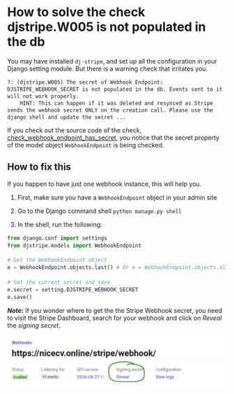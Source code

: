 # How to solve the check djstripe.W005 is not populated in the db


You may have installed `dj-stripe`, and set up all the configuration in your Django setting module. But there is a warning check that irritates you. 

```shell
?: (djstripe.W005) The secret of Webhook Endpoint: DJSTRIPE_WEBHOOK_SECRET is not populated in the db. Events sent to it will not work properly.
	HINT: This can happen if it was deleted and resynced as Stripe sends the webhook secret ONLY on the creation call. Please use the django shell and update the secret ...

```



If you check out the source code of the check, [check_webhook_endpoint_has_secret](https://github.com/dj-stripe/dj-stripe/blob/master/djstripe/checks.py#L159), you notice that the secret property of the model object `WebhookEndpoint` is being checked.

## How to fix this

If you happen to have just one webhook instance, this will help you. 

1. First, make sure you have a `WebhookEndpoint` object in your admin site
2. Go to the Django command shell `python manage.py shell`

3. In the shell, run the following:

```python
from django.conf import settings
from djstripe.models import WebhookEndpoint

# Get the WebhookEndpoint object
e = WebhookEndpoint.objects.last() # Or e = WebhookEndpoint.objects.all()[0]

# Set the current secret and save
e.secret = setting.DJSTRIPE_WEBHOOK_SECRET
e.save()

```

_**Note:**_ If you wonder where to get the the Stripe Webhook secret, you need to visit the Stripe Dashboard, search for your webhook and click on _Reveal_ the _signing secret_.

![Stripe Webhook dashboard](image.png)
